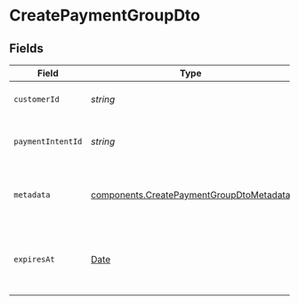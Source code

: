 # CreatePaymentGroupDto


## Fields

| Field                                                                                                | Type                                                                                                 | Required                                                                                             | Description                                                                                          | Example                                                                                              |
| ---------------------------------------------------------------------------------------------------- | ---------------------------------------------------------------------------------------------------- | ---------------------------------------------------------------------------------------------------- | ---------------------------------------------------------------------------------------------------- | ---------------------------------------------------------------------------------------------------- |
| `customerId`                                                                                         | *string*                                                                                             | :heavy_check_mark:                                                                                   | The ID of the customer.                                                                              | cus_IzkjlvAhdjzjht3                                                                                  |
| `paymentIntentId`                                                                                    | *string*                                                                                             | :heavy_check_mark:                                                                                   | The ID of the payment intent.                                                                        | pi_1JYLo8KerLxWZaQtys6ZQ1xR                                                                          |
| `metadata`                                                                                           | [components.CreatePaymentGroupDtoMetadata](../../models/components/createpaymentgroupdtometadata.md) | :heavy_minus_sign:                                                                                   | Additional metadata for the payment group.                                                           |                                                                                                      |
| `expiresAt`                                                                                          | [Date](https://developer.mozilla.org/en-US/docs/Web/JavaScript/Reference/Global_Objects/Date)        | :heavy_minus_sign:                                                                                   | The expiration date and time of the payment group.                                                   | 2023-12-05T14:59:36.611Z                                                                             |
